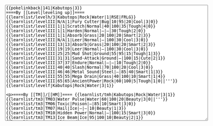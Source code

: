 </p><textarea readonly="" accesskey="," id="wpTextbox1" cols="80" rows="25" style="" class="mw-editfont-monospace" lang="en" dir="ltr" name="wpTextbox1">{{pokelinkback|141|Kabutops|3}}
====By [[Level|leveling up]]====
{{learnlist/levelh/3|Kabutops|Rock|Water|1|RSE|FRLG}}
{{learnlist/levelIII|N/A|1|Fury Cutter|Bug|10|95|20|Cool|3|0}}
{{learnlist/levelIII|1|1|Scratch|Normal|40|100|35|Tough|4|0}}
{{learnlist/levelIII|1|1|Harden|Normal|—|—|30|Tough|2|0}}
{{learnlist/levelIII|1|1|Absorb|Grass|20|100|20|Smart|2|3}}
{{learnlist/levelIII|N/A|1|Leer|Normal|—|100|30|Cool|3|0}}
{{learnlist/levelIII|13|13|Absorb|Grass|20|100|20|Smart|2|3}}
{{learnlist/levelIII|19|19|Leer|Normal|—|100|30|Cool|3|0}}
{{learnlist/levelIII|25|25|Mud Shot|Ground|55|95|15|Tough|1|3}}
{{learnlist/levelIII|31|31|Sand-Attack|Ground|—|100|15|Cute|2|1}}
{{learnlist/levelIII|37|37|Endure|Normal|—|—|10|Tough|2|0}}
{{learnlist/levelIII|40|40|Slash|Normal|70|100|20|Cool|3|0}}
{{learnlist/levelIII|46|46|Metal Sound|Steel|—|85|40|Smart|1|3}}
{{learnlist/levelIII|55|55|Mega Drain|Grass|40|100|10|Smart|1|4}}
{{learnlist/levelIII|65|65|AncientPower|Rock|60|100|5|Tough|1|0||'''}}
{{learnlist/levelf|Kabutops|Rock|Water|3|1}}

====By [[TM]]/[[HM]]====
{{learnlist/tmh|Kabutops|Rock|Water|3|1}}
{{learnlist/tm3|TM03|Water Pulse|Water|60|100|20|Beauty|3|0||'''}}
{{learnlist/tm3|TM06|Toxic|Poison|—|85|10|Smart|3|0}}
{{learnlist/tm3|TM07|Hail|Ice|—|—|10|Beauty|1|3}}
{{learnlist/tm3|TM10|Hidden Power|Normal|—|100|15|Smart|3|0}}
{{learnlist/tm3|TM13|Ice Beam|Ice|95|100|10|Beauty|2|1}}
{{learnlist/tm3|TM14|Blizzard|Ice|120|70|5|Beauty|4|0}}
{{learnlist/tm3|TM15|Hyper Beam|Normal|150|90|5|Cool|4|4}}
{{learnlist/tm3|TM17|Protect|Normal|—|—|10|Cute|1|0}}
{{learnlist/tm3|TM18|Rain Dance|Water|—|—|5|Tough|1|0}}
{{learnlist/tm3|TM19|Giga Drain|Grass|60|100|5|Smart|2|1}}
{{learnlist/tm3|TM21|Frustration|Normal|—|100|20|Cute|1|0}}
{{learnlist/tm3|TM27|Return|Normal|—|100|20|Cute|1|0}}
{{learnlist/tm3|TM28|Dig|Ground|60|100|10|Smart|1|0}}
{{learnlist/tm3|TM31|Brick Break|Fighting|75|100|15|Cool|1|4}}
{{learnlist/tm3|TM32|Double Team|Normal|—|—|15|Cool|2|0}}
{{learnlist/tm3|TM37|Sandstorm|Rock|—|—|10|Tough|3|0}}
{{learnlist/tm3|TM39|Rock Tomb|Rock|50|80|10|Smart|3|0||'''}}
{{learnlist/tm3|TM40|Aerial Ace|Flying|60|—|20|Cool|2|0}}
{{learnlist/tm3|TM42|Facade|Normal|70|100|20|Cute|2|0}}
{{learnlist/tm3|TM43|Secret Power|Normal|70|100|20|Smart|1|0}}
{{learnlist/tm3|TM44|Rest|Psychic|—|—|10|Cute|2|0}}
{{learnlist/tm3|TM45|Attract|Normal|—|100|15|Cute|2|0}}
{{learnlist/tm3|TM46|Thief|Dark|40|100|10|Tough|1|0}}
{{learnlist/tm3|HM01|Cut|Normal|50|95|30|Cool|2|1}}
{{learnlist/tm3|HM03|Surf|Water|95|100|15|Beauty|3|0||'''}}
{{learnlist/tm3|HM06|Rock Smash|Fighting|20|100|15|Tough|1|0}}
{{learnlist/tm3|HM07|Waterfall|Water|80|100|15|Tough|2|0||'''}}
{{learnlist/tm3|HM08|Dive|Water|60|100|10|Beauty|2|0||'''}}
{{learnlist/tmf|Kabutops|Rock|Water|3|1}}

====By {{pkmn|breeding}}====
{{learnlist/breedh|Kabutops|Rock|Water|3|1}}
{{learnlist/breed3|{{MSP/3|086|Seel}}{{MSP/3|087|Dewgong}}{{MSP/3|090|Shellder}}{{MSP/3|091|Cloyster}}{{MSP/3|223|Remoraid}}{{MSP/3|224|Octillery}}&lt;br>{{MSP/3|363|Spheal}}{{MSP/3|364|Sealeo}}{{MSP/3|365|Walrein}}|Aurora Beam|Ice|65|100|20|Beauty|2|1}}
{{learnlist/breed3|{{MSP/3|072|Tentacool}}{{MSP/3|073|Tentacruel}}{{MSP/3|183|Marill}}{{MSP/3|184|Azumarill}}{{MSP/3|222|Corsola}}{{MSP/3|223|Remoraid}}&lt;br>{{MSP/3|224|Octillery}}{{MSP/3|226|Mantine}}{{MSP/3|283|Surskit}}{{MSP/3|284|Masquerain}}{{MSP/3|341|Corphish}}{{MSP/3|342|Crawdaunt}}|BubbleBeam|Water|65|100|20|Beauty|1|3||'''}}
{{learnlist/breed3|{{MSP/3|131|Lapras}}{{MSP/3|226|Mantine}}{{MSP/3|345|Lileep}}{{MSP/3|346|Cradily}}|Confuse Ray|Ghost|—|100|10|Smart|3|0}}
{{learnlist/breed3|{{MSP/3|007|Squirtle}}{{MSP/3|008|Wartortle}}{{MSP/3|009|Blastoise}}{{MSP/3|054|Psyduck}}{{MSP/3|055|Golduck}}{{MSP/3|060|Poliwag}}&lt;br>{{MSP/3|061|Poliwhirl}}{{MSP/3|062|Poliwrath}}{{MSP/3|079|Slowpoke}}{{MSP/3|080|Slowbro}}{{MSP/3|098|Krabby}}{{MSP/3|099|Kingler}}&lt;br>{{MSP/3|140|Kabuto}}{{MSP/3|141|Kabutops}}{{MSP/3|158|Totodile}}{{MSP/3|159|Croconaw}}{{MSP/3|160|Feraligatr}}{{MSP/3|183|Marill}}&lt;br>{{MSP/3|184|Azumarill}}{{MSP/3|186|Politoed}}{{MSP/3|194|Wooper}}{{MSP/3|195|Quagsire}}{{MSP/3|199|Slowking}}{{MSP/3|222|Corsola}}&lt;br>{{MSP/3|258|Mudkip}}{{MSP/3|259|Marshtomp}}{{MSP/3|260|Swampert}}{{MSP/3|341|Corphish}}{{MSP/3|342|Crawdaunt}}{{MSP/3|347|Anorith}}&lt;br>{{MSP/3|348|Armaldo}}|Dig|Ground|60|100|10|Smart|1|0}}
{{learnlist/breed3|{{MSP/3|098|Krabby}}{{MSP/3|099|Kingler}}{{MSP/3|349|Feebas}}|Flail|Normal|—|100|15|Cute|1|0}}
{{learnlist/breed3|{{MSP/3|341|Corphish}}{{MSP/3|342|Crawdaunt}}|Knock Off|Dark|20|100|20|Smart|1|4}}
{{learnlist/breed3|{{MSP/3|007|Squirtle}}{{MSP/3|008|Wartortle}}{{MSP/3|009|Blastoise}}|Rapid Spin|Normal|20|100|40|Cool|2|0}}
{{learnlist/breedf|Kabutops|Rock|Water|3|1}}

====By [[Move Tutor|tutoring]]====
{{learnlist/tutorh|Kabutops|Rock|Water|3|1}}
{{learnlist/tutor3|Body Slam|Normal|85|100|15|Tough|1|4|||yes|yes|yes}}
{{learnlist/tutor3|Double-Edge|Normal|120|100|15|Tough|6|0|||yes|yes|no}}
{{learnlist/tutor3|Endure|Normal|—|—|10|Tough|2|0|||no|yes|no}}
{{learnlist/tutor3|Fury Cutter|Bug|10|95|20|Cool|3|0|||no|yes|no}}
{{learnlist/tutor3|Icy Wind|Ice|55|95|15|Beauty|1|3|||no|yes|yes}}
{{learnlist/tutor3|Mega Kick|Normal|120|75|5|Cool|4|0|||yes|yes|no}}
{{learnlist/tutor3|Mimic|Normal|—|—|10|Cute|1|0|||yes|yes|yes}}
{{learnlist/tutor3|Rock Slide|Rock|75|90|10|Tough|1|3||'''|yes|yes|no}}
{{learnlist/tutor3|Rollout|Rock|30|90|20|Tough|3|0||'''|no|yes|no}}
{{learnlist/tutor3|Seismic Toss|Fighting|—|100|20|Tough|2|1|||yes|yes|yes}}
{{learnlist/tutor3|Sleep Talk|Normal|—|—|10|Cute|3|0|||no|yes|no}}
{{learnlist/tutor3|Snore|Normal|40|100|15|Cute|4|0|||no|yes|no}}
{{learnlist/tutor3|Substitute|Normal|—|—|10|Smart|2|0|||yes|yes|yes}}
{{learnlist/tutor3|Swagger|Normal|—|90|15|Cute|2|0|||no|yes|yes}}
{{learnlist/tutor3|Swords Dance|Normal|—|—|30|Beauty|1|0|||yes|yes|no}}
{{learnlist/tutorf|Kabutops|Rock|Water|3|1}}

====By a prior [[evolution]]====
{{Learnlist/prevoh|Kabutops|Rock|Water|3|1}}
{{Learnlist/prevo3null}}
{{Learnlist/prevof|Kabutops|Rock|Water|3|1}}

[[it:Kabutops/Mosse apprese in terza generazione]]
[[zh:镰刀盔/第三世代招式表]]

